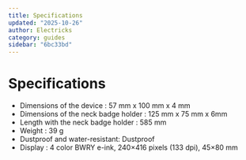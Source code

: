 ```yaml
---
title: Specifications
updated: "2025-10-26"
author: Electricks
category: guides
sidebar: "6bc33bd"
---
```


# Specifications

- Dimensions of the device : 57 mm x 100 mm x 4 mm
- Dimensions of the neck badge holder : 125 mm x 75 mm x 6mm
- Length with the neck badge holder : 585 mm
- Weight : 39 g
- Dustproof and water-resistant: Dustproof
- Display : 4 color BWRY e-ink, 240×416 pixels (133 dpi), 45×80 mm